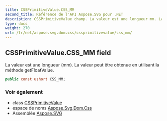 ```yaml
---
title: CSSPrimitiveValue.CSS_MM
second_title: Référence de l'API Aspose.SVG pour .NET
description: CSSPrimitiveValue champ. La valeur est une longueur mm. La valeur peut être obtenue en utilisant la méthode getFloatValue.
type: docs
weight: 270
url: /fr/net/aspose.svg.dom.css/cssprimitivevalue/css_mm/
---
```

## CSSPrimitiveValue.CSS_MM field

La valeur est une longueur (mm). La valeur peut être obtenue en utilisant la méthode getFloatValue.

```csharp
public const ushort CSS_MM;
```

### Voir également

* class [CSSPrimitiveValue](../)
* espace de noms [Aspose.Svg.Dom.Css](../../cssprimitivevalue/)
* Assemblée [Aspose.SVG](../../../)


